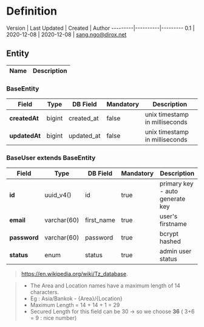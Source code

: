 # Definition

Version | Last Updated | Created | Author
---------|----------|---------
 0.1 | 2020-12-08 | 2020-12-08 | sang.ngo@dirox.net

## Entity

Name | Description
---------|----------

### BaseEntity

Field | Type | DB Field | Mandatory | Description
---------|----------|---------|---------|---------
 **createdAt** | bigint | created_at | false | unix timestamp in milliseconds
 **updatedAt** | bigint | updated_at | false | unix timestamp in milliseconds

### BaseUser extends BaseEntity

Field | Type | DB Field | Mandatory | Description
---------|----------|---------|---------|---------
 **id** | uuid_v4() | id | true | primary key - auto generate key
 **email** | varchar(60) | first_name | true | user's firstname
 **password** | varchar(60) | password | true | bcrypt hashed
 **status** | enum | status | true | admin user status

> https://en.wikipedia.org/wiki/Tz_database.

> - The Area and Location names have a maximum length of 14 characters.
> - Eg : Asia/Bankok - {Area}/{Location}
> - Maximum Length = 14 + 14 + 1 = 29
> - Secured Length for this field can be 30 -> so we choose **36** ( 3+6 = 9 : nice number)